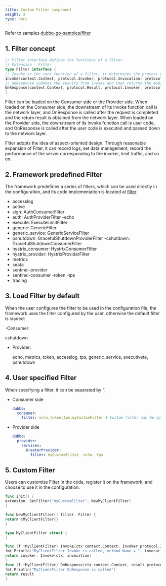 ```yaml
---
title: Custom Filter component
weight: 3
type: docs
---
```


Refer to samples [dubbo-go-samples/filter](https://github.com/apache/dubbo-go-samples/tree/f7febed9d686cb940ea55d34b5baa567d7574a44/filter)

## 1. Filter concept

```go
// Filter interface defines the functions of a filter
// Extension - Filter
type Filter interface {
// Invoke is the core function of a filter, it determines the process of the filter
Invoke(context.Context, protocol.Invoker, protocol.Invocation) protocol.Result
// OnResponse updates the results from Invoke and then returns the modified results.
OnResponse(context.Context, protocol.Result, protocol.Invoker, protocol.Invocation) protocol.Result
}
```

Filter can be loaded on the Consumer side or the Provider side. When loaded on the Consumer side, the downstream of its Invoke function call is the network layer, and OnResponse is called after the request is completed and the return result is obtained from the network layer. When loaded on the Provider side, the downstream of its Invoke function call is user code, and OnResponse is called after the user code is executed and passed down to the network layer.

Filter adopts the idea of aspect-oriented design. Through reasonable expansion of Filter, it can record logs, set data management, record the performance of the server corresponding to the invoker, limit traffic, and so on.

## 2. Framework predefined Filter

The framework predefines a series of filters, which can be used directly in the configuration, and its code implementation is located at [filter](https://github.com/apache/dubbo-go/tree/release-3.0/filter)

- accesslog
- active
- sign: AuthConsumerFilter
- auth: AuthProviderFilter
  -echo
- execute: ExecuteLimitFilter
- generic: GenericFilter
- generic_service: GenericServiceFilter
- pshutdown: GracefulShutdownProviderFilter
  -cshutdown: GracefulShutdownConsumerFilter
- hystrix_consumer: HystrixConsumerFilter
- hystrix_provider: HystrixProviderFilter
- metrics
- seata
- sentinel-provider
- sentinel-consumer
  -token
  -tps
- tracing

## 3. Load Filter by default

When the user configures the filter to be used in the configuration file, the framework uses the filter configured by the user, otherwise the default filter is loaded:

-Consumer:

cshutdown

- Provider:

  echo, metrics, token, accesslog, tps, generic_service, executivete, pshutdown

## 4. User specified Filter

When specifying a filter, it can be separated by ','

- Consumer side

  ```yaml
  dubbo:
    consumer:
      filter: echo,token,tps,myCustomFilter # Custom filter can be specified
  ```



- Provider side

  ```yaml
  dubbo:
    provider:
      services:
        GreeterProvider:
          filter: myCustomFilter, echo, tps
  ```

## 5. Custom Filter

Users can customize Filter in the code, register it on the framework, and choose to use it in the configuration.

```go
func init() {
extension. SetFilter("myCustomFilter", NewMyClientFilter)
}

func NewMyClientFilter() filter. Filter {
return &MyClientFilter{}
}

type MyClientFilter struct {
}

func (f *MyClientFilter) Invoke(ctx context.Context, invoker protocol.Invoker, invocation protocol.Invocation) protocol.Result {
fmt.Println("MyClientFilter Invoke is called, method Name = ", invocation.MethodName())
return invoker. Invoke(ctx, invocation)
}
func (f *MyClientFilter) OnResponse(ctx context.Context, result protocol.Result, invoker protocol.Invoker, protocol protocol.Invocation) protocol.Result {
fmt.Println("MyClientFilter OnResponse is called")
return result
}

```


